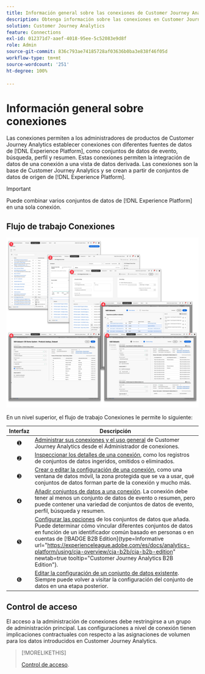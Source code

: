 ```yaml
---
title: Información general sobre las conexiones de Customer Journey Analytics
description: Obtenga información sobre las conexiones en Customer Journey Analytics.
solution: Customer Journey Analytics
feature: Connections
exl-id: 012371d7-aaef-4018-95ee-5c52083e9d8f
role: Admin
source-git-commit: 836c793ae74185728af03636b0ba3e838f46f05d
workflow-type: tm+mt
source-wordcount: '251'
ht-degree: 100%

---
```


# Información general sobre conexiones

Las conexiones permiten a los administradores de productos de Customer Journey Analytics establecer conexiones con diferentes fuentes de datos de [!DNL  Experience Platform], como conjuntos de datos de evento, búsqueda, perfil y resumen. Estas conexiones permiten la integración de datos de una conexión a una vista de datos derivada. Las conexiones son la base de Customer Journey Analytics y se crean a partir de conjuntos de datos de origen de [!DNL Experience Platform].

>[!IMPORTANT]
>
>Puede combinar varios conjuntos de datos de [!DNL Experience Platform] en una sola conexión.


## Flujo de trabajo Conexiones

![Flujo de trabajo Conexiones](assets/connection-workflow.png)

<!-- Outdated interface 

>[!BEGINSHADEBOX]

See ![VideoCheckedOut](/help/assets/icons/VideoCheckedOut.svg) [Configuring connections](https://video.tv.adobe.com/v/35111/?quality=12&learn=on){target="_blank"} for a demo video.

>[!ENDSHADEBOX]

-->

En un nivel superior, el flujo de trabajo Conexiones le permite lo siguiente:

| Interfaz | Descripción |
|:---:|---|
| ➊ | [Administrar sus conexiones y el uso general](manage-connections.md) de Customer Journey Analytics desde el Administrador de conexiones. |
| ➋ | [Inspeccionar los detalles de una conexión](manage-connections.md#connection-details), como los registros de conjuntos de datos ingeridos, omitidos o eliminados. |
| ➌ | [Crear o editar la configuración de una conexión](create-connection.md#create-or-edit-a-connection), como una ventana de datos móvil, la zona protegida que se va a usar, qué conjuntos de datos forman parte de la conexión y mucho más. |
| ➍ | [Añadir conjuntos de datos a una conexión](create-connection.md#add-datasets). La conexión debe tener al menos un conjunto de datos de evento o resumen, pero puede contener una variedad de conjuntos de datos de evento, perfil, búsqueda y resumen. |
| ➎ | [Configurar las opciones](create-connection.md#dataset-settings) de los conjuntos de datos que añada. Puede determinar cómo vincular diferentes conjuntos de datos en función de un identificador común basado en personas o en cuentas de [!BADGE B2B Edition]{type=Informative url="https://experienceleague.adobe.com/es/docs/analytics-platform/using/cja-overview/cja-b2b/cja-b2b-edition" newtab=true tooltip="Customer Journey Analytics B2B Edition"}. |
| ➏ | [Editar la configuración de un conjunto de datos existente](create-connection.md#edit-a-dataset). Siempre puede volver a visitar la configuración del conjunto de datos en una etapa posterior. |



## Control de acceso

El acceso a la administración de conexiones debe restringirse a un grupo de administración principal. Las configuraciones a nivel de conexión tienen implicaciones contractuales con respecto a las asignaciones de volumen para los datos introducidos en Customer Journey Analytics.

>[!MORELIKETHIS]
>
>[Control de acceso](/help/technotes/access-control.md).

